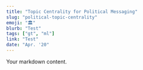 ```yaml
---
title: "Topic Centrality for Political Messaging"
slug: "political-topic-centrality"
emoji: "🏛"
blurb: "Test"
tags: ["gt", "ml"]
link: "Test"
date: "Apr. '20"
---
```


Your markdown content.
